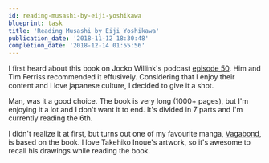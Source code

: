 ```yaml
---
id: reading-musashi-by-eiji-yoshikawa
blueprint: task
title: 'Reading Musashi by Eiji Yoshikawa'
publication_date: '2018-11-12 18:30:48'
completion_date: '2018-12-14 01:55:56'
---
```


I first heard about this book on Jocko Willink's podcast [episode 50](http://jockopodcast.com/2016/11/23/50-with-tim-ferriss-darkness-how-to-stay-on-the-path-last-days-of-life-what-to-do-back-up-plans-misconceptions/). Him and Tim Ferriss recommended it effusively. Considering that I enjoy their content and I love japanese culture, I decided to give it a shot.

Man, was it a good choice. The book is very long (1000+ pages), but I'm enjoying it a lot and I don't want it to end. It's divided in 7 parts and I'm currently reading the 6th.

I didn't realize it at first, but turns out one of my favourite manga, [Vagabond](https://en.wikipedia.org/wiki/Vagabond_%28manga%29), is based on the book. I love Takehiko Inoue's artwork, so it's awesome to recall his drawings while reading the book.
